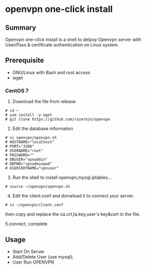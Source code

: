 # openvpn one-click install 
## Summary
Openvpn one-click install is a shell to delpoy Openvpn server with User/Pass & certificate authentication on Linux system.



## Prerequisite
* GNU/Linux with Bash and root access
* wget


### CentOS 7
1. Download the file from release
```
# cd ~
# yum install -y wget
# git clone https://github.com/razerkin/openvpn
```
2. Edit the database information
```
# vi openvpn/openvpn.sh
# HOSTNAME="localhost"
# PORT="3306"
# USERNAME="root"
# PASSWORD=""
# DBUSER="vpnadmin"
# DBPWD="vpnadminpwd"
# USERCERTNAME="vpnuser"
```
3. Run the shell to install openvpn,mysql,iptables...
```
# source ~/openvpn/openvpn.sh
```
4. Edit the client.conf and donwload it to connect your server.
```
# sz ~/openvpn/client.conf
```
then copy and replace the ca.crt,ta.key,user's key&cert in the file.

5.connect, complete.


## Usage
* Start On Server
* Add/Delete User (use mysql);
* User Run OPENVPN

